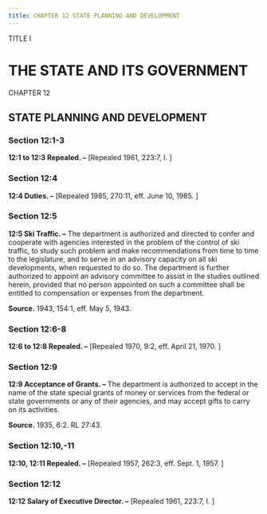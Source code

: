 ```yaml
---
title: CHAPTER 12 STATE PLANNING AND DEVELOPMENT
---
```


TITLE I
                                             
THE STATE AND ITS GOVERNMENT
============================

CHAPTER 12
                                             
STATE PLANNING AND DEVELOPMENT
------------------------------

### Section 12:1-3

 **12:1 to 12:3 Repealed. –** 
                                             [Repealed 1961, 223:7, I.
                                             ]

### Section 12:4

 **12:4 Duties. –** 
                                             [Repealed 1985, 270:11, eff. June 10, 1985.
                                             ]

### Section 12:5

 **12:5 Ski Traffic. –** The department is authorized and directed to
confer and cooperate with agencies interested in the problem of the
control of ski traffic, to study such problem and make recommendations
from time to time to the legislature, and to serve in an advisory
capacity on all ski developments, when requested to do so. The
department is further authorized to appoint an advisory committee to
assist in the studies outlined herein, provided that no person appointed
on such a committee shall be entitled to compensation or expenses from
the department.

**Source.** 1943, 154:1, eff. May 5, 1943.

### Section 12:6-8

 **12:6 to 12:8 Repealed. –** 
                                             [Repealed 1970, 9:2, eff. April 21,
1970.
                                             ]

### Section 12:9

 **12:9 Acceptance of Grants. –** The department is authorized to
accept in the name of the state special grants of money or services from
the federal or state governments or any of their agencies, and may
accept gifts to carry on its activities.

**Source.** 1935, 6:2. RL 27:43.

### Section 12:10,-11

 **12:10, 12:11 Repealed. –** 
                                             [Repealed 1957, 262:3, eff. Sept. 1,
1957.
                                             ]

### Section 12:12

 **12:12 Salary of Executive Director. –** 
                                             [Repealed 1961, 223:7,
I.
                                             ]

